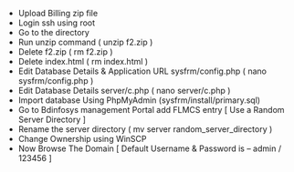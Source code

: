 * Upload Billing zip file
* Login ssh using root
* Go to the directory
* Run unzip command ( unzip f2.zip )
* Delete f2.zip ( rm f2.zip )
* Delete index.html ( rm index.html )
* Edit Database Details & Application URL sysfrm/config.php ( nano sysfrm/config.php )
* Edit Database Details server/c.php ( nano server/c.php )
* Import database Using PhpMyAdmin (sysfrm/install/primary.sql)
* Go to Bdinfosys management Portal add FLMCS entry [ Use a Random Server Directory ]
* Rename the server directory ( mv server random_server_directory )
* Change Ownership using WinSCP
* Now Browse The Domain [ Default Username & Password is – admin / 123456 ]